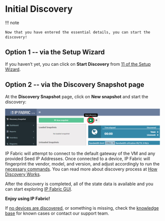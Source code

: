 # Initial Discovery

!!! note

    Now that you have entered the essential details, you can start the discovery!

## Option 1 -- via the Setup Wizard

If you haven’t yet, you can click on **Start Discovery** from [11 of the Setup Wizard](11_-_Configuration_Complete).

## Option 2 -- via the Discovery Snapshot page

At the **Discovery Snapshot** page, click on **New snapshot** and start the discovery:

![Start discovery](start_discovery.png)

IP Fabric will attempt to connect to the default gateway of the VM and any provided Seed IP Addresses. Once connected to a device, IP Fabric will fingerprint the vendor, model, and version, and adjust accordingly to run the [necessary commands](../overview/vendors_features.md#cli-commands-used-during-discovery). You can read more about discovery process at [How Discovery Works](../overview/discovery.md).

After the discovery is completed, all of the state data is available and you can start exploring [IP Fabric GUI](../../IP_Fabric_GUI/).

**Enjoy using IP Fabric!**

If [no devices are discovered](https://ipfabric.atlassian.net/wiki/spaces/NK/pages/79986690/No+devices+discovered), or something is missing, check the [knowledge base](https://kb.ipfabric.io) for known cases or contact our support team.
